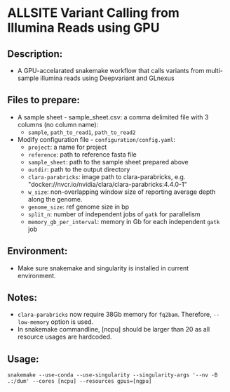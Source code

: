 # ALLSITE Variant Calling from Illumina Reads using GPU

## Description:
 - A GPU-accelarated snakemake workflow that calls variants from multi-sample illumina reads using Deepvariant and GLnexus

## Files to prepare:
 - A sample sheet - sample_sheet.csv: a comma delimited file with 3 columns (no column name):
   - `sample`, `path_to_read1`, `path_to_read2`
 - Modify configuration file - `configuration/config.yaml`:
   - `project`: a name for project
   - `reference`:  path to reference fasta file
   - `sample_sheet`: path to the sample sheet prepared above
   - `outdir`: path to the output directory
   - `clara-parabricks`: image path to clara-parabricks, e.g. "docker://nvcr.io/nvidia/clara/clara-parabricks:4.4.0-1"
   - `w_size`: non-overlapping window size of reporting average depth along the genome.
   - `genome_size`: ref genome size in bp
   - `split_n`: number of independent jobs of `gatk` for parallelism
   - `memory_gb_per_interval`: memory in Gb for each independent `gatk` job
 
## Environment:
 - Make sure snakemake and singularity is installed in current environment.

## Notes:
 - `clara-parabricks` now require 38Gb memory for `fq2bam`. Therefore, `--low-memory` option is used.
 - In snakemake commandline, [ncpu] should be larger than 20 as all resource usages are hardcoded.
## Usage:
`snakemake --use-conda --use-singularity --singularity-args '--nv -B .:/dum' --cores [ncpu] --resources gpus=[ngpu]`
